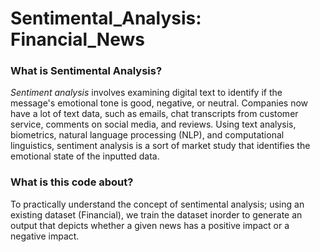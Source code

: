 # Sentimental_Analysis: Financial_News

### What is Sentimental Analysis?

*Sentiment analysis* involves examining digital text to identify if the message's emotional tone is good, negative, or neutral. Companies now have a lot of text data, such as emails, chat transcripts from customer service, comments on social media, and reviews. 
Using text analysis, biometrics, natural language processing (NLP), and computational linguistics, sentiment analysis is a sort of market study that identifies the emotional state of the inputted data.


### What is this code about?

To practically understand the concept of sentimental analysis; using an existing dataset (Financial), we train the dataset inorder to generate an output that depicts whether a given news has a positive impact or a negative impact.
